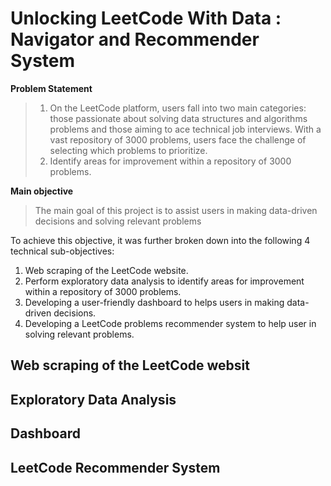 # Unlocking LeetCode With Data : Navigator and Recommender System

**Problem Statement**

> 1. On the LeetCode platform, users fall into two main categories: those passionate about solving data structures and algorithms problems and those aiming to ace technical job interviews. With a vast repository of 3000 problems, users face the challenge of selecting which problems to prioritize.
> 2. Identify areas for improvement within a repository of 3000 problems.
 
**Main objective**

> The main goal of this project is to assist users in making data-driven decisions and solving relevant problems

To achieve this objective, it was further broken down into the following 4 technical sub-objectives:

1. Web scraping of the LeetCode website.
2. Perform exploratory data analysis to identify areas for improvement within a repository of 3000 problems.
3. Developing a user-friendly dashboard to helps users in making data-driven decisions.
4. Developing a LeetCode problems recommender system to help user in solving relevant problems.

## Web scraping of the LeetCode websit

## Exploratory Data Analysis

## Dashboard

## LeetCode Recommender System

